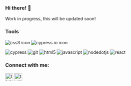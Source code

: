 ### Hi there! 👋

Work in progress, this will be updated soon!

### Tools

<img src="https://user-images.githubusercontent.com/110304838/213890259-a9185d3a-ea45-45b2-9f92-a7fee658b53e.svg" alt="css3 icon">
<img src="https://user-images.githubusercontent.com/110304838/213890262-7ad3c33d-7469-4770-88c8-9a69f4608a7b.svg" href="https://www.cypress.io/" alt="cypress.io icon">

![cypress](https://user-images.githubusercontent.com/110304838/213890262-7ad3c33d-7469-4770-88c8-9a69f4608a7b.svg)
![git](https://user-images.githubusercontent.com/110304838/213890264-0dc14dd6-902e-49f1-9c4c-66dd5e5ac068.svg)
![html5](https://user-images.githubusercontent.com/110304838/213890265-d987f7fc-28b0-47f8-ab73-5a3b4d44d750.svg)
![javascript](https://user-images.githubusercontent.com/110304838/213890266-37d71ce8-48ed-4b1d-8e6c-978577250830.svg)
![nodedotjs](https://user-images.githubusercontent.com/110304838/213890267-d12e17fd-265e-49b7-be15-6ab8bbb30941.svg)
![react](https://user-images.githubusercontent.com/110304838/213890268-962e9900-27ed-4420-a10c-8ca2bfcd0cd6.svg)


### Connect with me: 

<a href="https://www.linkedin.com/in/sawyer-welter-474065256/"><img src="https://user-images.githubusercontent.com/110304838/213889584-23bf2722-c24f-4061-8a3b-be4fc574abe8.svg" alt="linkedin icon" width="25" height="25"></a>
<a href="https://twitter.com/sawyer_welter"><img src="https://user-images.githubusercontent.com/110304838/213889723-2707c735-7d31-414c-a4d2-5b6fea67c850.svg" alt="twitter icon" width="25" height="25">


<!--
**sawelter/sawelter** is a ✨ _special_ ✨ repository because its `README.md` (this file) appears on your GitHub profile.

Here are some ideas to get you started:

- 🔭 I’m currently working on Codesignal problems
- 🌱 I’m currently learning ...
- 💬 Ask me about ...
- 📫 How to reach me: ...
- 😄 Pronouns: he/she/they
- ⚡ Fun fact: ...
-->

